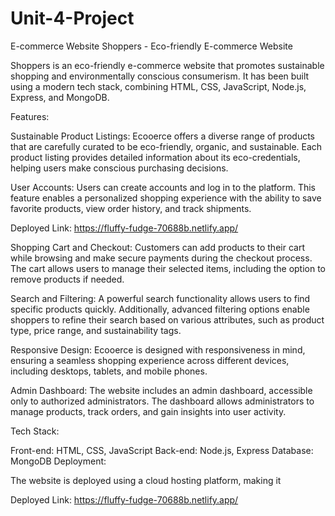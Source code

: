 # Unit-4-Project
E-commerce Website
Shoppers - Eco-friendly E-commerce Website

Shoppers is an eco-friendly e-commerce website that promotes sustainable shopping and environmentally conscious consumerism. It has been built using a modern tech stack, combining HTML, CSS, JavaScript, Node.js, Express, and MongoDB.

Features:

Sustainable Product Listings: Ecooerce offers a diverse range of products that are carefully curated to be eco-friendly, organic, and sustainable. Each product listing provides detailed information about its eco-credentials, helping users make conscious purchasing decisions.

User Accounts: Users can create accounts and log in to the platform. This feature enables a personalized shopping experience with the ability to save favorite products, view order history, and track shipments.

Deployed Link: https://fluffy-fudge-70688b.netlify.app/

Shopping Cart and Checkout: Customers can add products to their cart while browsing and make secure payments during the checkout process. The cart allows users to manage their selected items, including the option to remove products if needed.

Search and Filtering: A powerful search functionality allows users to find specific products quickly. Additionally, advanced filtering options enable shoppers to refine their search based on various attributes, such as product type, price range, and sustainability tags.

Responsive Design: Ecooerce is designed with responsiveness in mind, ensuring a seamless shopping experience across different devices, including desktops, tablets, and mobile phones.

Admin Dashboard: The website includes an admin dashboard, accessible only to authorized administrators. The dashboard allows administrators to manage products, track orders, and gain insights into user activity.

Tech Stack:

Front-end: HTML, CSS, JavaScript
Back-end: Node.js, Express
Database: MongoDB
Deployment:

The website is deployed using a cloud hosting platform, making it 

Deployed Link: https://fluffy-fudge-70688b.netlify.app/
